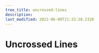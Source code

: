 ```yaml
---
tree_title: uncrossed-lines
description: 
last_modified: 2022-06-09T21:23:28.2328
---
```


# Uncrossed Lines
